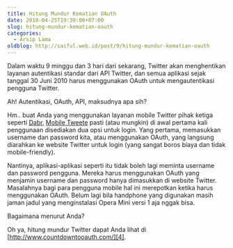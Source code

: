 ```yaml
---
title: Hitung Mundur Kematian OAuth
date: 2010-04-25T19:39:00+07:00
slug: hitung-mundur-kematian-oauth
categories:
  - Arsip Lama
oldblog: http://saiful.web.id/post/9/hitung-mundur-kematian-oauth
---
```


Dalam waktu 9 minggu dan 3 hari dari sekarang, Twitter akan menghentikan layanan autentikasi standar dari API Twitter, dan semua aplikasi sejak tanggal 30 Juni 2010 harus menggunakan OAuth untuk mengautentikasi pengguna Twitter.

Ah! Autentikasi, OAuth, API, maksudnya apa sih?

<!--more-->

Hm.. buat Anda yang menggunakan layanan mobile Twitter pihak ketiga seperti [Dabr][2], [Mobile Tweete][3] pasti (atau mungkin) di awal pertama kali penggunaan disediakan dua opsi untuk login. Yang pertama, memasukkan username dan password kita, atau menggunakan OAuth, yang langsung diarahkan ke website Twitter untuk login (yang sangat boros biaya dan tidak mobile-friendly).

Nantinya, aplikasi-aplikasi seperti itu tidak boleh lagi meminta username dan password pengguna. Mereka harus menggunakan OAuth yang menjamin username dan password hanya dimasukkan di website Twitter. Masalahnya bagi para pengguna mobile hal ini merepotkan ketika harus menggunakan OAuth. Belum lagi bila handphone yang digunakan masih jaman jadul yang menginstalasi Opera Mini versi 1 aja nggak bisa.

Bagaimana menurut Anda?

Oh ya, hitung mundur Twitter dapat Anda lihat di [http://www.countdowntooauth.com/][4].

[2]: http://m.dabr.co.uk/
[3]: http://m.tweete.net/
[4]: http://www.countdowntooauth.com/
